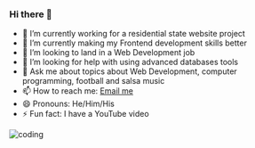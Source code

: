 ### Hi there 👋
- 🔭 I’m currently working for a residential state website project
- 🌱 I’m currently making my Frontend development skills better
- 👯 I’m looking to land in a Web Development job
- 🤔 I’m looking for help with using advanced databases tools
- 💬 Ask me about topics about Web Development, computer programming, football and salsa music
- 📫 How to reach me: [Email me](<mailto:juanmapardolo@gmail.com>)
- 😄 Pronouns: He/Him/His
- ⚡ Fun fact: I have a YouTube video 

![coding](https://user-images.githubusercontent.com/112973440/221945165-566e61e4-f0ae-4225-9599-330708446a39.gif)

<!--
**juanxxoxo/juanxxoxo** is a ✨ _special_ ✨ repository because its `README.md` (this file) appears on your GitHub profile.

Here are some ideas to get you started:

### - 🔭 I’m currently working on ...
- 🌱 I’m currently learning ...
- 👯 I’m looking to collaborate on ...
- 🤔 I’m looking for help with ...
- 💬 Ask me about ...
- 📫 How to reach me: ...
- 😄 Pronouns: ...
- ⚡ Fun fact: ...
-->

